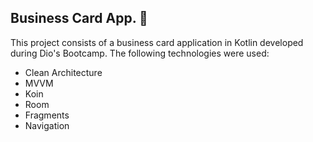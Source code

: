 ## Business Card App. :bust_in_silhouette:

This project consists of a business card application in Kotlin developed during Dio's Bootcamp. The following technologies were used:

- Clean Architecture
- MVVM
- Koin
- Room 
- Fragments
- Navigation
